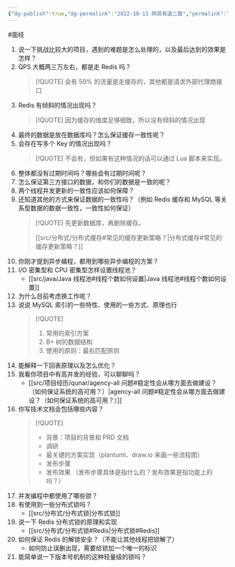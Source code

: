 ```yaml
---
{"dg-publish":true,"dg-permalink":"2022-10-13 网易有道二面","permalink":"/2022-10-13 网易有道二面/"}
---
```



#面经

1. 说一下挑战比较大的项目，遇到的难题是怎么处理的，以及最后达到的效果是怎样？
2. QPS 大概两三万左右，都是走 Redis 吗？
	> [!QUOTE] 
	> 会有 50% 的流量是走缓存的，其他都是请求外部代理商接口
3. Redis 有倾斜的情况出现吗？
	> [!QUOTE] 
	> 因为缓存的维度足够细致，所以没有倾斜的情况出现
4. 最终的数据是放在数据库吗？怎么保证缓存一致性呢？
5. 会存在写多个 Key 的情况出现吗？
	> [!QUOTE] 
	> 不会有，但如果有这种情况的话可以通过 Lua 脚本来实现。
6. 整体都没有过期时间吗？哪些会有过期时间呢？
7. 怎么保证第三方接口的数据，和你们的数据是一致的呢？
8. 两个线程并发更新的一致性应该如何保障？
9. 还知道其他的方式来保证数据的一致性吗？（例如 Redis 缓存和 MySQL 等关系型数据的数据一致性，一致性如何保证）
	> [!QUOTE] 
	> 先更新数据库，再删除缓存。
	> 
	> [[src/分布式/分布式缓存#常见的缓存更新策略？\|分布式缓存#常见的缓存更新策略？]]
10. 你刚才提到异步编程，都用到哪些异步编程的方案？
11. I/O 密集型和 CPU 密集型怎样设置线程池？
	- [[src/java/Java 线程池#线程个数如何设置\|Java 线程池#线程个数如何设置]]
12. 为什么目前考虑换工作呢？
13. 说说 MySQL 索引的一些特性、使用的一些方式、原理也行
	> [!QUOTE] 
	> 1. 常用的索引方案
	> 2. B+ 树的数据结构
	> 3. 使用的原则：最右匹配原则
14. 能解释一下回表原理以及怎么优化？
15. 我看你项目中有高并发的经验，可以聊聊吗？
	- [[src/项目经历/qunar/agency-all 问题#稳定性会从哪方面去做建设？（如何保证系统的高可用？）\|agency-all 问题#稳定性会从哪方面去做建设？（如何保证系统的高可用？）]]
16. 你写技术文档会包括哪些内容？
	> [!QUOTE] 
	> - 背景：项目的背景和 PRD 文档
	> - 调研
	> - 最关键的方案实现（plantuml、draw.io 来画一些流程图）
	> - 发布步骤
	> - 发布效果
	> （发布步骤具体是指什么的？发布效果是指功能上的吗？）
17. 并发编程中都使用了哪些锁？
18. 有使用到一些分布式锁吗？
	- [[src/分布式/分布式锁\|分布式锁]]
19. 说一下 Redis 分布式锁的原理和实现
	- [[src/分布式/分布式锁#Redis\|分布式锁#Redis]]
20. 如何保证 Redis 的解锁安全？（不能让其他线程把锁解了）
	- 如何防止误删出现，需要给锁加一个唯一的标识
21. 能简单说一下版本号机制的这种轻量级的锁吗？